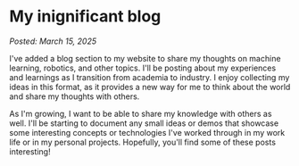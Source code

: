 # My inignificant blog

*Posted: March 15, 2025*

I've added a blog section to my website to share my thoughts on machine learning, robotics, and other topics. I'll be posting about my experiences and learnings as I transition from academia to industry. I enjoy collecting my ideas in this format, as it provides a new way for me to think about the world and share my thoughts with others. 

As I'm growing, I want to be able to share my knowledge with others as well. I'll be starting to document any small ideas or demos that showcase some interesting concepts or technologies I've worked through in my work life or in my personal projects. Hopefully, you'll find some of these posts interesting!